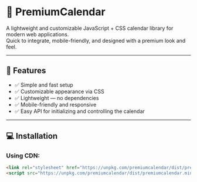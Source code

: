 # 🌟 PremiumCalendar

A lightweight and customizable JavaScript + CSS calendar library for modern web applications.  
Quick to integrate, mobile-friendly, and designed with a premium look and feel.

---

## 🚀 Features

- ✅ Simple and fast setup
- ✅ Customizable appearance via CSS
- ✅ Lightweight — no dependencies
- ✅ Mobile-friendly and responsive
- ✅ Easy API for initializing and controlling the calendar

---

## 💻 Installation

### Using CDN:

```html
<link rel="stylesheet" href="https://unpkg.com/premiumcalendar/dist/premiumcalendar.min.css">
<script src="https://unpkg.com/premiumcalendar/dist/premiumcalendar.min.js"></script>
